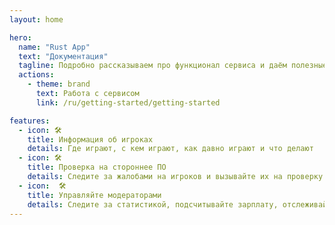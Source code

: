 ```yaml
---
layout: home

hero:
  name: "Rust App"
  text: "Документация"
  tagline: Подробно рассказываем про функционал сервиса и даём полезные советы.
  actions:
    - theme: brand
      text: Работа с сервисом
      link: /ru/getting-started/getting-started

features:
  - icon: 🛠️
    title: Информация об игроках
    details: Где играют, с кем играют, как давно играют и что делают
  - icon: 🛠️
    title: Проверка на стороннее ПО
    details: Следите за жалобами на игроков и вызывайте их на проверку не заходя в игру
  - icon:  🛠️
    title: Управляйте модераторами
    details: Следите за статистикой, подсчитывайте зарплату, отслеживайте действия
---
```


<!--
## Команда разработчиков-->

<script setup>
  /**
   * 
import { VPTeamMembers } from 'vitepress/theme';
import { withBase, useData } from 'vitepress';

import hougan from './assets/founders/hougan.jpg';
import olkuts from './assets/founders/olkuts.jpg';
import xacku from './assets/founders/xacku.jpg';

const members = [
  {
    avatar: hougan,
    name: 'Hougan',
    title: 'CTO',
  },
  {
    avatar: olkuts,
    name: 'Olkuts',
    title: 'Software Engineer',
  },
  {
    avatar: xacku,
    name: 'Xacku',
    title: 'СEO',
  },
];

const shuffled = members
    .map(value => ({ value, sort: Math.random() }))
    .sort((a, b) => a.sort - b.sort)
    .map(({ value }) => value)
   */
</script>

<!--
<VPTeamMembers size="small" :members="shuffled" />-->
